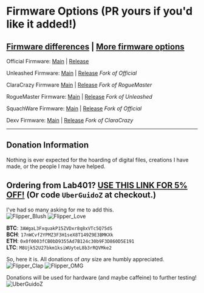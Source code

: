 # Firmware Options (PR yours if you'd like it added!)

## [Firmware differences](https://github.com/djsime1/awesome-flipperzero/blob/main/Firmwares.md) | [More firmware options](https://github.com/djsime1/awesome-flipperzero#firmwares--tweaks)

Official Firmware: [Main](https://github.com/flipperdevices/flipperzero-firmware) | [Release](https://github.com/flipperdevices/flipperzero-firmware/releases)

Unleashed Firmware: [Main](https://github.com/Eng1n33r/flipperzero-firmware) | [Release](https://github.com/Eng1n33r/flipperzero-firmware/releases) *Fork of Official*

ClaraCrazy Firmware [Main](https://github.com/ClaraCrazy/Flipper-Xtreme) | [Release](https://github.com/ClaraCrazy/Flipper-Xtreme/releases) *Fork of RogueMaster*

RogueMaster Firmware: [Main](https://github.com/RogueMaster/flipperzero-firmware-wPlugins) | [Release](https://github.com/RogueMaster/flipperzero-firmware-wPlugins/releases) *Fork of Unleashed*

SquachWare Firmware: [Main](https://github.com/skizzophrenic/SquachWare-CFW) | [Release](https://github.com/skizzophrenic/SquachWare-CFW/releases) *Fork of Official*

Dexv Firmware: [Main](https://github.com/DXVVAY/Dexv0) | [Release](https://github.com/DXVVAY/Dexv0/releases) *Fork of ClaraCrazy*

-----

## Donation Information

Nothing is ever expected for the hoarding of digital files, creations I have made, or the people I may have helped.

## Ordering from Lab401? [USE THIS LINK FOR 5% OFF!](https://lab401.com/r?id=vsmgoc) (Or code `UberGuidoZ` at checkout.)

I've had so many asking for me to add this.<br>
![Flipper_Blush](https://user-images.githubusercontent.com/57457139/183561666-4424a3cc-679b-4016-a368-24f7e7ad0a88.jpg) ![Flipper_Love](https://user-images.githubusercontent.com/57457139/183561692-381d37bd-264f-4c88-8877-e58d60d9be6e.jpg)

**BTC**: `3AWgaL3FxquakP15ZVDxr8q8xVTc5Q75dS`<br>
**BCH**: `17nWCvf2YPMZ3F3H1seX8T149Z9E3BMKXk`<br>
**ETH**: `0x0f0003fCB0bD9355Ad7B124c30b9F3D860D5E191`<br>
**LTC**: `M8Ujk52U27bkm1ksiWUyteL8b3rRQVMke2`

So, here it is. All donations of *any* size are humbly appreciated.<br>
![Flipper_Clap](https://user-images.githubusercontent.com/57457139/183561789-2e853ede-8ef7-41e8-a67c-716225177e5d.jpg) ![Flipper_OMG](https://user-images.githubusercontent.com/57457139/183561787-e21bdc1e-b316-4e67-b327-5129503d0313.jpg)

Donations will be used for hardware (and maybe caffeine) to further testing!<br>
![UberGuidoZ](https://cdn.discordapp.com/emojis/1000632669622767686.gif)
